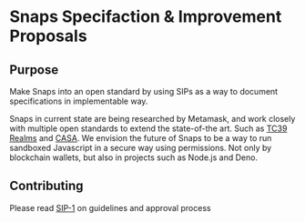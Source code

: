 # Snaps Specifaction & Improvement Proposals

## Purpose

Make Snaps into an open standard by using SIPs as a way to document specifications in implementable way.

Snaps in current state are being researched by Metamask, and work closely with multiple open standards to extend the state-of-the art. Such as [TC39 Realms](https://github.com/endojs/endo/tree/master/packages/ses) and [CASA](https://github.com/ChainAgnostic/CASA).
We envision the future of Snaps to be a way to run sandboxed Javascript in a secure way using permissions. Not only by blockchain wallets, but also in projects such as Node.js and Deno.

## Contributing

Please read [SIP-1](./SIPS/sip-1.md) on guidelines and approval process
